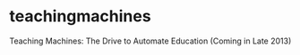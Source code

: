 teachingmachines
================

Teaching Machines: The Drive to Automate Education
(Coming in Late 2013)
